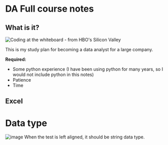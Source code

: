 # DA Full course notes

## What is it?

![Coding at the whiteboard - from HBO's Silicon Valley](https://d3j2pkmjtin6ou.cloudfront.net/coding-at-the-whiteboard-silicon-valley.png)

This is my study plan for becoming a data analyst for a large company. 

**Required:** 
* Some python experience (I have been using python for many years, so I would not include python in this notes)
* Patience
* Time

## Excel
# Data type
![image](https://github.com/54hg0220/DAcourse/assets/79192628/d7fca716-488b-43f2-a3d2-3f1bba3f7095)
When the test is left aligned, it should be string data type.

#
